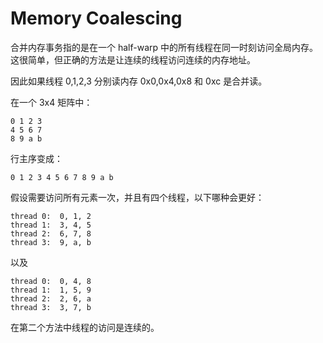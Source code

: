 # Memory Coalescing

合并内存事务指的是在一个 half-warp 中的所有线程在同一时刻访问全局内存。这很简单，但正确的方法是让连续的线程访问连续的内存地址。

因此如果线程 0,1,2,3 分别读内存 0x0,0x4,0x8 和 0xc 是合并读。

在一个 3x4 矩阵中：

```
0 1 2 3
4 5 6 7
8 9 a b
```

行主序变成：

```
0 1 2 3 4 5 6 7 8 9 a b
```

假设需要访问所有元素一次，并且有四个线程，以下哪种会更好：

```
thread 0:  0, 1, 2
thread 1:  3, 4, 5
thread 2:  6, 7, 8
thread 3:  9, a, b
```

以及 

```
thread 0:  0, 4, 8
thread 1:  1, 5, 9
thread 2:  2, 6, a
thread 3:  3, 7, b
```

在第二个方法中线程的访问是连续的。